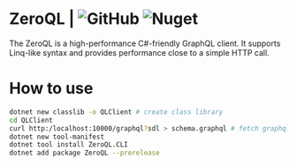 # ZeroQL | ![GitHub](https://img.shields.io/github/license/byme8/zeroql?style=flat-square) ![Nuget](https://img.shields.io/nuget/v/zeroql?style=flat-square)

The ZeroQL is a high-performance C#-friendly GraphQL client. It supports Linq-like syntax and provides performance close to a simple HTTP call.

# How to use


``` bash
dotnet new classlib -o QLClient # create class library
cd QLClient 
curl http:/localhost:10000/graphql?sdl > schema.graphql # fetch graphql schema from server(this step can vary depending on your web server)
dotnet new tool-manifest
dotnet tool install ZeroQL.CLI
dotnet add package ZeroQL --prerelease
```
